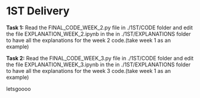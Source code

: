# 1ST Delivery

**Task 1:** Read the FINAL_CODE_WEEK_2.py file in ./1ST/CODE folder and edit the file EXPLANATION_WEEK_2.ipynb in the in ./1ST/EXPLANATIONS folder to have all the explanations for the week 2 code.(take week 1 as an example)

**Task 2:** Read the FINAL_CODE_WEEK_3.py file in ./1ST/CODE folder and edit the file EXPLANATION_WEEK_3.ipynb in the in ./1ST/EXPLANATIONS folder to have all the explanations for the week 3 code.(take week 1 as an example)


letsgoooo